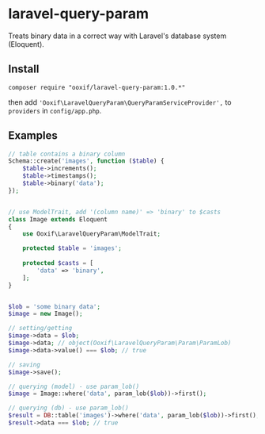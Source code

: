 laravel-query-param
===================

Treats binary data in a correct way with Laravel's database system (Eloquent).

Install
-------
`composer require "ooxif/laravel-query-param:1.0.*"`

then add `'Ooxif\LaravelQueryParam\QueryParamServiceProvider',` to `providers` in `config/app.php`.

Examples
--------
```php
// table contains a binary column
Schema::create('images', function ($table) {
    $table->increments();
    $table->timestamps();
    $table->binary('data');
});


// use ModelTrait, add '(column name)' => 'binary' to $casts
class Image extends Eloquent
{
    use Ooxif\LaravelQueryParam\ModelTrait;

    protected $table = 'images';
    
    protected $casts = [
        'data' => 'binary',
    ];
}


$lob = 'some binary data'; 
$image = new Image();

// setting/getting 
$image->data = $lob;
$image->data; // object(Ooxif\LaravelQueryParam\Param\ParamLob)
$image->data->value() === $lob; // true

// saving
$image->save();

// querying (model) - use param_lob()
$image = Image::where('data', param_lob($lob))->first();

// querying (db) - use param_lob()
$result = DB::table('images')->where('data', param_lob($lob))->first();
$result->data === $lob; // true
```
